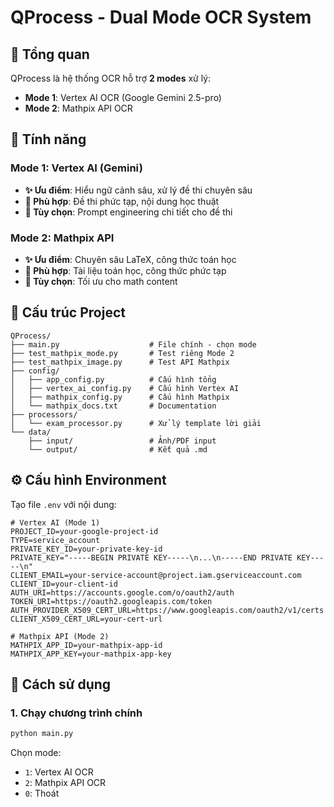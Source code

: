 # QProcess - Dual Mode OCR System

## 🎯 Tổng quan

QProcess là hệ thống OCR hỗ trợ **2 modes** xử lý:
- **Mode 1**: Vertex AI OCR (Google Gemini 2.5-pro)
- **Mode 2**: Mathpix API OCR

## 🚀 Tính năng

### Mode 1: Vertex AI (Gemini)
- **✨ Ưu điểm**: Hiểu ngữ cảnh sâu, xử lý đề thi chuyên sâu
- **🎯 Phù hợp**: Đề thi phức tạp, nội dung học thuật
- **🔧 Tùy chọn**: Prompt engineering chi tiết cho đề thi

### Mode 2: Mathpix API  
- **✨ Ưu điểm**: Chuyên sâu LaTeX, công thức toán học
- **🎯 Phù hợp**: Tài liệu toán học, công thức phức tạp
- **🔧 Tùy chọn**: Tối ưu cho math content

## 📁 Cấu trúc Project

```
QProcess/
├── main.py                    # File chính - chọn mode
├── test_mathpix_mode.py       # Test riêng Mode 2
├── test_mathpix_image.py      # Test API Mathpix
├── config/
│   ├── app_config.py          # Cấu hình tổng
│   ├── vertex_ai_config.py    # Cấu hình Vertex AI
│   ├── mathpix_config.py      # Cấu hình Mathpix
│   └── mathpix_docs.txt       # Documentation
├── processors/
│   └── exam_processor.py      # Xử lý template lời giải
└── data/
    ├── input/                 # Ảnh/PDF input
    └── output/                # Kết quả .md
```

## ⚙️ Cấu hình Environment

Tạo file `.env` với nội dung:

```env
# Vertex AI (Mode 1)
PROJECT_ID=your-google-project-id
TYPE=service_account
PRIVATE_KEY_ID=your-private-key-id
PRIVATE_KEY="-----BEGIN PRIVATE KEY-----\n...\n-----END PRIVATE KEY-----\n"
CLIENT_EMAIL=your-service-account@project.iam.gserviceaccount.com
CLIENT_ID=your-client-id
AUTH_URI=https://accounts.google.com/o/oauth2/auth
TOKEN_URI=https://oauth2.googleapis.com/token
AUTH_PROVIDER_X509_CERT_URL=https://www.googleapis.com/oauth2/v1/certs
CLIENT_X509_CERT_URL=your-cert-url

# Mathpix API (Mode 2)
MATHPIX_APP_ID=your-mathpix-app-id
MATHPIX_APP_KEY=your-mathpix-app-key
```

## 🔧 Cách sử dụng

### 1. Chạy chương trình chính
```bash
python main.py
```

Chọn mode:
- `1`: Vertex AI OCR
- `2`: Mathpix API OCR  
- `0`: Thoát

